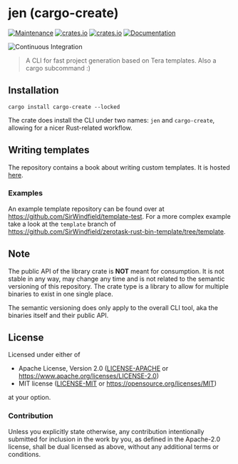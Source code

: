 # jen (cargo-create)

[![Maintenance](https://img.shields.io/badge/maintenance-actively%20maintained-brightgreen.svg)](https://github.com/SirWindfield/carg-create)
[![crates.io](https://img.shields.io/crates/v/cargo-create.svg)](https://crates.io/crates/cargo-create)
[![crates.io](https://img.shields.io/crates/d/cargo-create)](https://crates.io/crates/cargo-create)
[![Documentation](https://docs.rs/cargo-create/badge.svg)](https://docs.rs/cargo-create)

![Continuous Integration](https://github.com/SirWindfield/cargo-create/workflows/Continuous%20Integration/badge.svg)

> A CLI for fast project generation based on Tera templates. Also a cargo subcommand :)

## Installation

```text
cargo install cargo-create --locked
```

The crate does install the CLI under two names: `jen` and `cargo-create`, allowing for a nicer Rust-related workflow.

## Writing templates

The repository contains a book about writing custom templates. It is hosted [here](https://jen.zerotask.net).

### Examples

An example template repository can be found over at https://github.com/SirWindfield/template-test. For a more complex example take a look at the `template` branch of https://github.com/SirWindfield/zerotask-rust-bin-template/tree/template.

## Note

The public API of the library crate is __NOT__ meant for consumption. It is not stable in any way, may change any time and is not
related to the semantic versioning of this repository. The crate type is a library to allow for multiple binaries to exist in one
single place.

The semantic versioning does only apply to the overall CLI tool, aka the binaries itself and their public API.

## License

Licensed under either of

- Apache License, Version 2.0 ([LICENSE-APACHE](LICENSE-APACHE) or
  https://www.apache.org/licenses/LICENSE-2.0)
- MIT license ([LICENSE-MIT](LICENSE-MIT) or https://opensource.org/licenses/MIT)

at your option.

### Contribution

Unless you explicitly state otherwise, any contribution intentionally submitted
for inclusion in the work by you, as defined in the Apache-2.0 license, shall be
dual licensed as above, without any additional terms or conditions.
